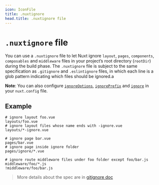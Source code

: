 ```yaml
---
icon: IconFile
title: .nuxtignore
head.title: .nuxtignore file
---
```


# `.nuxtignore` file

You can use a `.nuxtignore` file to let Nuxt ignore `layout`, `pages`, `components`, `composables` and `middleware` files in your project’s root directory (`rootDir`) during the build phase. The `.nuxtignore` file is subject to the same specification as `.gitignore` and `.eslintignore` files, in which each line is a glob pattern indicating which files should be ignored.a

**Note**: You can also configure [`ignoreOptions`](/docs/directory-structure/nuxt.config#ignoreoptions), [`ignorePrefix`](/docs/directory-structure/nuxt.config#ignoreprefix) and [`ignore`](/docs/directory-structure/nuxt.config#ignore) in your `nuxt.config` file.
 

## Example

```
# ignore layout foo.vue
layouts/foo.vue
# ignore layout files whose name ends with -ignore.vue
layouts/*-ignore.vue

# ignore page bar.vue
pages/bar.vue
# ignore page inside ignore folder
pages/ignore/*.vue

# ignore route middleware files under foo folder except foo/bar.js
middleware/foo/*.js
!middleware/foo/bar.js
```

> More details about the spec are in [gitignore doc](https://git-scm.com/docs/gitignore)
